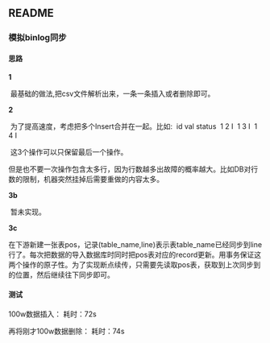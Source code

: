 ## README

### 模拟binlog同步

#### 思路

**1**

​	最基础的做法,把csv文件解析出来，一条一条插入或者删除即可。

**2**

​	为了提高速度，考虑把多个Insert合并在一起。比如:
​	  id  val status
​	  1   2    I
​	  1   3    I
​	  1   4    I

​	这3个操作可以只保留最后一个操作。

​	但是也不要一次操作包含太多行，因为行数越多出故障的概率越大。比如DB对行数的限制，机器突然挂掉后需要重做的内容太多。

**3b**

​	暂未实现。

**3c**

​	在下游新建一张表pos，记录(table_name,line)表示表table_name已经同步到line行了。每次把数据的导入数据库时同时把pos表对应的record更新。用事务保证这两个操作的原子性。
​	为了实现断点续传，只需要先读取pos表，获取到上次同步到的位置，然后继续往下同步即可。

#### 测试

100w数据插入：          耗时：72s


再将刚才100w数据删除：      耗时：74s
